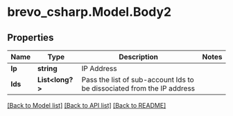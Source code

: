# brevo_csharp.Model.Body2
## Properties

Name | Type | Description | Notes
------------ | ------------- | ------------- | -------------
**Ip** | **string** | IP Address | 
**Ids** | **List&lt;long?&gt;** | Pass the list of sub-account Ids to be dissociated from the IP address | 

[[Back to Model list]](../README.md#documentation-for-models) [[Back to API list]](../README.md#documentation-for-api-endpoints) [[Back to README]](../README.md)

